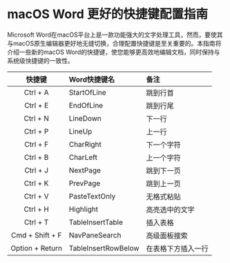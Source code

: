 # macOS Word 更好的快捷键配置指南

Microsoft Word在macOS平台上是一款功能强大的文字处理工具，然而，要使其与macOS原生编辑器更好地无缝切换，合理配置快捷键是至关重要的。本指南将介绍一些新的macOS Word的快捷键，使您能够更高效地编辑文档，同时保持与系统级快捷键的一致性。

|     快捷键      | Word快捷键名        | 备注               |
| :-------------: | :------------------ | :----------------- |
|    Ctrl + A     | StartOfLine         | 跳到行首           |
|    Ctrl + E     | EndOfLine           | 跳到行尾           |
|    Ctrl + N     | LineDown            | 下一行             |
|    Ctrl + P     | LineUp              | 上一行             |
|    Ctrl + F     | CharRight           | 下一个字符         |
|    Ctrl + B     | CharLeft            | 上一个字符         |
|    Ctrl + J     | NextPage            | 跳到下一页         |
|    Ctrl + K     | PrevPage            | 跳到上一页         |
|    Ctrl + V     | PasteTextOnly       | 无格式粘贴         |
|    Ctrl + H     | Highlight           | 高亮选中的文字     |
|    Ctrl + T     | TableInsertTable    | 插入表格           |
| Cmd + Shift + F | NavPaneSearch       | 高级面板搜索       |
| Option + Return | TableInsertRowBelow | 在表格下方插入一行 |
